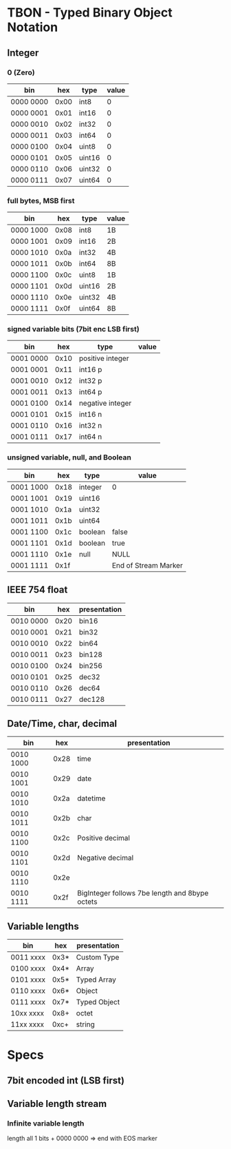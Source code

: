 # TBON - Typed Binary Object Notation

## Integer
### 0 (Zero)
bin | hex | type | value
--- | --- | -----| -------
0000 0000 | 0x00 | int8 | 0
0000 0001 | 0x01 | int16 | 0
0000 0010 | 0x02 | int32 | 0
0000 0011 | 0x03 | int64 | 0
0000 0100 | 0x04 | uint8 | 0
0000 0101 | 0x05 | uint16 | 0
0000 0110 | 0x06 | uint32 | 0
0000 0111 | 0x07 | uint64 | 0

### full bytes, MSB first
bin | hex | type | value
--- | --- | -----| -------
0000 1000 | 0x08 | int8 | 1B
0000 1001 | 0x09 | int16 | 2B
0000 1010 | 0x0a | int32 | 4B
0000 1011 | 0x0b | int64 | 8B
0000 1100 | 0x0c | uint8 | 1B
0000 1101 | 0x0d | uint16 | 2B
0000 1110 | 0x0e | uint32 | 4B
0000 1111 | 0x0f | uint64 | 8B

### signed variable bits (7bit enc LSB first)
bin | hex | type | value
--- | --- | -----| -------
0001 0000 | 0x10 | positive integer |
0001 0001 | 0x11 | int16 p | 
0001 0010 | 0x12 | int32 p |
0001 0011 | 0x13 | int64 p |
0001 0100 | 0x14 | negative integer |
0001 0101 | 0x15 | int16 n |
0001 0110 | 0x16 | int32 n |
0001 0111 | 0x17 | int64 n |

### unsigned variable, null, and Boolean
bin | hex | type | value
--- | --- | -----| -------
0001 1000 | 0x18 | integer | 0
0001 1001 | 0x19 | uint16 |
0001 1010 | 0x1a | uint32 |
0001 1011 | 0x1b | uint64 |
0001 1100 | 0x1c | boolean | false
0001 1101 | 0x1d | boolean | true
0001 1110 | 0x1e | null | NULL
0001 1111 | 0x1f | | End of Stream Marker

## IEEE 754 float
bin | hex | presentation
--- | --- | ----
0010 0000 | 0x20 | bin16
0010 0001 | 0x21 | bin32
0010 0010 | 0x22 | bin64
0010 0011 | 0x23 | bin128
0010 0100 | 0x24 | bin256
0010 0101 | 0x25 | dec32
0010 0110 | 0x26 | dec64
0010 0111 | 0x27 | dec128

## Date/Time, char, decimal
bin | hex | presentation
--- | --- | ----
0010 1000 | 0x28 | time
0010 1001 | 0x29 | date
0010 1010 | 0x2a | datetime
0010 1011 | 0x2b | char
0010 1100 | 0x2c | Positive decimal
0010 1101 | 0x2d | Negative decimal
0010 1110 | 0x2e |
0010 1111 | 0x2f | BigInteger follows 7be length and 8bype octets

## Variable lengths
bin | hex | presentation
--- | --- | ----
0011 xxxx | 0x3* | Custom Type
0100 xxxx | 0x4* | Array
0101 xxxx | 0x5* | Typed Array
0110 xxxx | 0x6* | Object
0111 xxxx | 0x7* | Typed Object
10xx xxxx | 0x8+ | octet
11xx xxxx | 0xc+ | string

# Specs

## 7bit encoded int (LSB first)

## Variable length stream
### Infinite variable length
length all 1 bits + 0000 0000 => end with EOS marker

